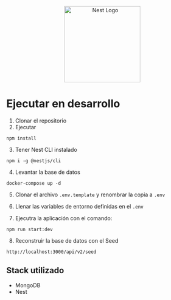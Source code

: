 <p align="center">
  <a href="http://nestjs.com/" target="blank"><img src="https://nestjs.com/img/logo-small.svg" width="200" alt="Nest Logo" /></a>
</p>

# Ejecutar en desarrollo
1. Clonar el repositorio
2. Ejecutar
```
npm install
```

3. Tener Nest CLI instalado
```
npm i -g @nestjs/cli
```

4. Levantar la base de datos
```
docker-compose up -d
```

5. Clonar el archivo ```.env.template``` y renombrar la copia a ```.env```

6.  Llenar las variables de entorno definidas en el ```.env```

7. Ejecutra la aplicación con el comando:
```
npm run start:dev
```

8. Reconstruir la base de datos con el Seed
```
http://localhost:3000/api/v2/seed
```

## Stack utilizado
* MongoDB
* Nest